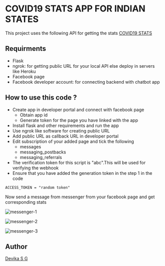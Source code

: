 # COVID19 STATS APP FOR INDIAN STATES

This project uses the following API for getting the stats
[COVID19 STATS](https://api.covid19india.org/data.json)

## Requirments

- Flask
- ngrok: for getting public URL for your local API else deploy in servers like Heroku
- Facebook page
- Facebook developer account: for connecting backend with chatbot app

## How to use this code ?

- Create app in developer portal and connect with facebook page
  - Obtain app id
  - Generate token for the page you have linked with the app
- Install flask and other requirements and run the app
- Use ngrok like software for creating public URL
- Add public URL as callback URL in developer portal
- Edit subscription of your added page and tick the following
  - messages
  - messaging_postbacks
  - messaging_referrals
- The verification token for this script is "abc".This will be used for verifying the webhook
- Ensure that you have added the generation token in the step 1 in the code

`ACCESS_TOKEN = "random token"`

Now send a message from messenger from your facebook page and get corresponding stats

![messenger-1](https://user-images.githubusercontent.com/73653978/111796544-4a97fa00-88ee-11eb-9e8a-e22031a6d665.PNG)

![messenger-2](https://user-images.githubusercontent.com/73653978/111796445-318f4900-88ee-11eb-9db0-07bc8c765bae.PNG)

![messenger-3](https://user-images.githubusercontent.com/73653978/111796633-5e436080-88ee-11eb-9f2e-f8e257bf43fb.PNG)

## Author

[Devika S G](https://github.com/dsg1320)

